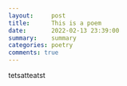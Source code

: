 ```yaml
---
layout:     post
title:      This is a poem
date:       2022-02-13 23:39:00
summary:    summary
categories: poetry
comments: true
---
```

tetsatteatst
